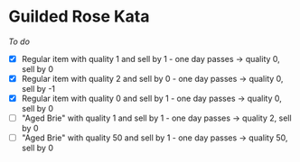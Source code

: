 # Guilded Rose Kata

*To do*
- [x] Regular item with quality 1 and sell by 1 - one day passes -> quality 0, sell by 0
- [x] Regular item with quality 2 and sell by 0 - one day passes -> quality 0, sell by -1
- [x] Regular item with quality 0 and sell by 1 - one day passes -> quality 0, sell by 0
- [ ] "Aged Brie" with quality 1 and sell by 1 - one day passes -> quality 2, sell by 0
- [ ] "Aged Brie" with quality 50 and sell by 1 - one day passes -> quality 50, sell by 0
